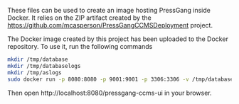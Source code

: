 These files can be used to create an image hosting PressGang inside Docker. It relies on the ZIP artifact created by the https://github.com/mcasperson/PressGangCCMSDeployment project.
 
The Docker image created by this project has been uploaded to the Docker repository. To use it, run the following commands

```bash
mkdir /tmp/database
mkdir /tmp/databaselogs
mkdir /tmp/aslogs
sudo docker run -p 8080:8080 -p 9001:9001 -p 3306:3306 -v /tmp/database:/var/database:rw -v /tmp/databaselogs:/var/databaselogs:rw -v /tmp/aslogs:/var/aslogs:rw mcasperson/pressgangccms:v1
```

Then open http://localhost:8080/pressgang-ccms-ui in your browser.